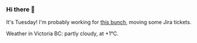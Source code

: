 ### Hi there :wave:

It's Tuesday! I'm probably working for [this bunch](https://github.com/kohofinancial), moving some Jira tickets.

Weather in Victoria BC: partly cloudy, at +1°C.
